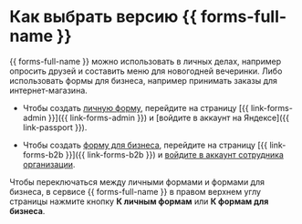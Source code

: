 # Как выбрать версию {{ forms-full-name }}


{{ forms-full-name }} можно использовать в личных делах, например опросить друзей и составить меню для новогодней вечеринки. Либо использовать формы для бизнеса, например принимать заказы для интернет-магазина.

- Чтобы создать [личную форму](personal-forms.md), перейдите на страницу [{{ link-forms-admin }}]({{ link-forms-admin }}) и [войдите в аккаунт на Яндексе]({{ link-passport }}).

- Чтобы создать [форму для бизнеса](forms-for-org.md), перейдите на страницу [{{ link-forms-b2b }}]({{ link-forms-b2b }}) и [войдите в аккаунт сотрудника организации](login.md).

Чтобы переключаться между личными формами и формами для бизнеса, в сервисе {{ forms-full-name }} в правом верхнем углу страницы нажмите кнопку **К личным формам** или **К формам для бизнеса**.